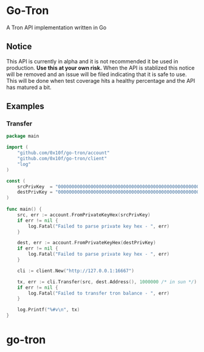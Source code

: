 # Go-Tron

A Tron API implementation written in Go

## Notice

This API is currently in alpha and it is not recommended it be used in production. __Use this at your own risk.__ When the API is stablized this notice will be removed and an issue will be filed indicating that it is safe to use. This will be done when test coverage hits a healthy percentage and the API has matured a bit.

## Examples

### Transfer

```go
package main

import (
	"github.com/0x10f/go-tron/account"
	"github.com/0x10f/go-tron/client"
	"log"
)

const (
  	srcPrivKey  = "000000000000000000000000000000000000000000000000000000000000010f"
  	destPrivKey = "000000000000000000000000000000000000000000000000000000000000010e"
)
  
func main() {
	src, err := account.FromPrivateKeyHex(srcPrivKey)
	if err != nil {
		log.Fatal("Failed to parse private key hex - ", err)
	}

	dest, err := account.FromPrivateKeyHex(destPrivKey)
	if err != nil { 
		log.Fatal("Failed to parse private key hex - ", err)
	}

	cli := client.New("http://127.0.0.1:16667")

	tx, err := cli.Transfer(src, dest.Address(), 1000000 /* in sun */)
	if err != nil {
		log.Fatal("Failed to transfer tron balance - ", err)
	}

	log.Printf("%#v\n", tx)
}
```

# go-tron

